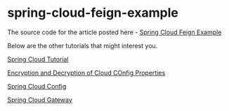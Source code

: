 # spring-cloud-feign-example

The source code for the article posted here -  [Spring Cloud Feign Example](https://www.devglan.com/spring-cloud/spring-cloud-feign-example)

Below are the other tutorials that might interest you.

 [Spring Cloud Tutorial](https://www.devglan.com/spring-cloud/spring-cloud-tutorial)
 
 [Encryption and Decryption of Cloud COnfig Properties](https://www.devglan.com/spring-cloud/encrypt-decrypt-cloud-config-properties)

[Spring Cloud Config](https://www.devglan.com/spring-cloud/spring-cloud-config)

 [Spring Cloud Gateway](https://www.devglan.com/spring-cloud/spring-cloud-gateway)
 
